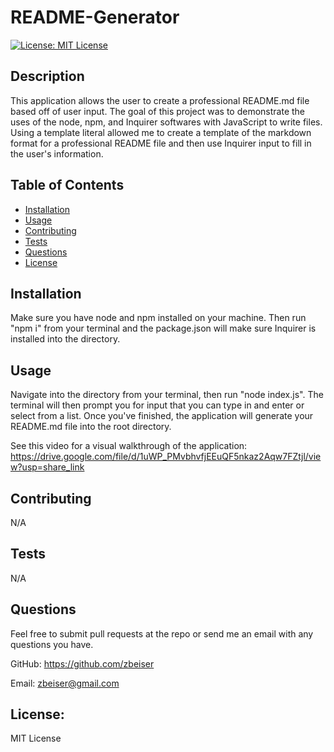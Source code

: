 # README-Generator

[![License: MIT License](https://img.shields.io/badge/License-MIT-yellow.svg)](https://opensource.org/licenses/MIT)

## Description

This application allows the user to create a professional README.md file based off of user input. The goal of this project was to demonstrate the uses of the node, npm, and Inquirer softwares with JavaScript to write files. Using a template literal allowed me to create a template of the markdown format for a professional README file and then use Inquirer input to fill in the user's information.

## Table of Contents

- [Installation](#installation)
- [Usage](#usage)
- [Contributing](#contributing)
- [Tests](#tests)
- [Questions](#questions)
- [License](#license)

## Installation

Make sure you have node and npm installed on your machine. Then run "npm i" from your terminal and the package.json will make sure Inquirer is installed into the directory.

## Usage

Navigate into the directory from your terminal, then run "node index.js". The terminal will then prompt you for input that you can type in and enter or select from a list. Once you've finished, the application will generate your README.md file into the root directory.

See this video for a visual walkthrough of the application: https://drive.google.com/file/d/1uWP_PMvbhvfjEEuQF5nkaz2Aqw7FZtjl/view?usp=share_link

## Contributing

N/A

## Tests

N/A

## Questions

Feel free to submit pull requests at the repo or send me an email with any questions you have.

GitHub: https://github.com/zbeiser

Email: zbeiser@gmail.com

## License:
    
MIT License
    

